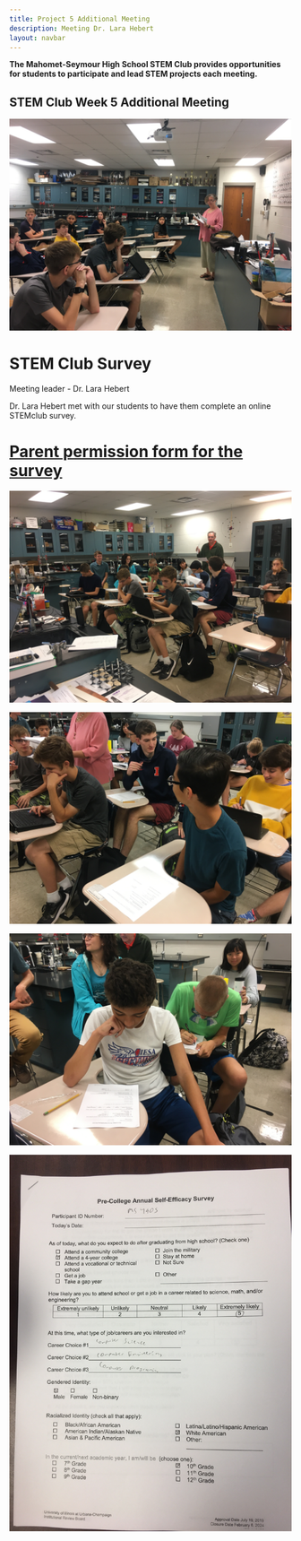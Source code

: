 ```yaml
---
title: Project 5 Additional Meeting
description: Meeting Dr. Lara Hebert              
layout: navbar
---
```


**The Mahomet-Seymour High School STEM Club provides opportunities for students to participate and lead STEM projects each meeting.** 


## **STEM Club Week 5 Additional Meeting**

![](images/ProjectWeek5AdditionalA.jpg)

# **STEM Club Survey**
Meeting leader - Dr. Lara Hebert 

Dr. Lara Hebert met with our students to have them complete an online STEMclub survey.

# **[Parent permission form for the survey](/documents/SurveyParentConsentForm.pdf)**


![](images/ProjectWeek5AdditionalB.jpg)



![](images/ProjectWeek5AdditionalC.jpg)



![](images/ProjectWeek5AdditionalD.jpg)



![](images/ProjectWeek5AdditionalE.jpg)
